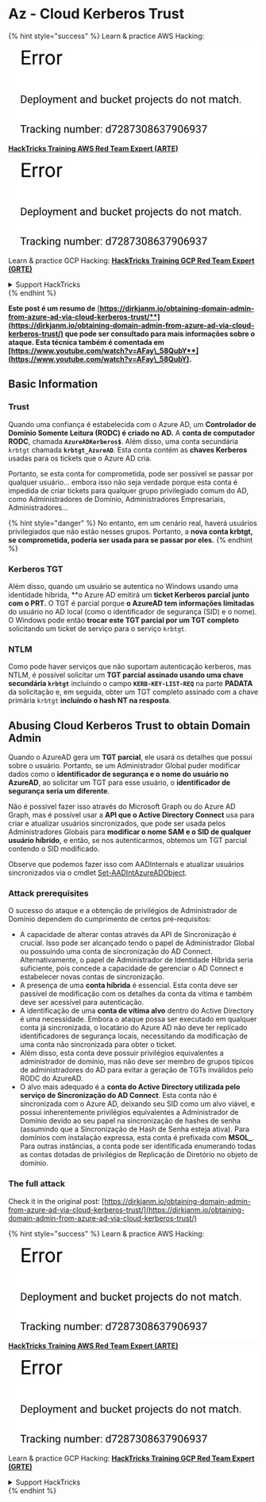 # Az - Cloud Kerberos Trust

{% hint style="success" %}
Learn & practice AWS Hacking:<img src="../../../../.gitbook/assets/image (1) (1).png" alt="" data-size="line">[**HackTricks Training AWS Red Team Expert (ARTE)**](https://training.hacktricks.xyz/courses/arte)<img src="../../../../.gitbook/assets/image (1) (1).png" alt="" data-size="line">\
Learn & practice GCP Hacking: <img src="../../../../.gitbook/assets/image (2).png" alt="" data-size="line">[**HackTricks Training GCP Red Team Expert (GRTE)**<img src="../../../../.gitbook/assets/image (2).png" alt="" data-size="line">](https://training.hacktricks.xyz/courses/grte)

<details>

<summary>Support HackTricks</summary>

* Check the [**subscription plans**](https://github.com/sponsors/carlospolop)!
* **Join the** 💬 [**Discord group**](https://discord.gg/hRep4RUj7f) or the [**telegram group**](https://t.me/peass) or **follow** us on **Twitter** 🐦 [**@hacktricks\_live**](https://twitter.com/hacktricks\_live)**.**
* **Share hacking tricks by submitting PRs to the** [**HackTricks**](https://github.com/carlospolop/hacktricks) and [**HackTricks Cloud**](https://github.com/carlospolop/hacktricks-cloud) github repos.

</details>
{% endhint %}

**Este post é um resumo de** [**https://dirkjanm.io/obtaining-domain-admin-from-azure-ad-via-cloud-kerberos-trust/**](https://dirkjanm.io/obtaining-domain-admin-from-azure-ad-via-cloud-kerberos-trust/) **que pode ser consultado para mais informações sobre o ataque. Esta técnica também é comentada em** [**https://www.youtube.com/watch?v=AFay\_58QubY**](https://www.youtube.com/watch?v=AFay\_58QubY)**.**

## Basic Information

### Trust

Quando uma confiança é estabelecida com o Azure AD, um **Controlador de Domínio Somente Leitura (RODC) é criado no AD.** A **conta de computador RODC**, chamada **`AzureADKerberos$`**. Além disso, uma conta secundária `krbtgt` chamada **`krbtgt_AzureAD`**. Esta conta contém as **chaves Kerberos** usadas para os tickets que o Azure AD cria.

Portanto, se esta conta for comprometida, pode ser possível se passar por qualquer usuário... embora isso não seja verdade porque esta conta é impedida de criar tickets para qualquer grupo privilegiado comum do AD, como Administradores de Domínio, Administradores Empresariais, Administradores...

{% hint style="danger" %}
No entanto, em um cenário real, haverá usuários privilegiados que não estão nesses grupos. Portanto, a **nova conta krbtgt, se comprometida, poderia ser usada para se passar por eles.**
{% endhint %}

### Kerberos TGT

Além disso, quando um usuário se autentica no Windows usando uma identidade híbrida, **o Azure AD emitirá um **ticket Kerberos parcial junto com o PRT.** O TGT é parcial porque **o AzureAD tem informações limitadas** do usuário no AD local (como o identificador de segurança (SID) e o nome).\
O Windows pode então **trocar este TGT parcial por um TGT completo** solicitando um ticket de serviço para o serviço `krbtgt`.

### NTLM

Como pode haver serviços que não suportam autenticação kerberos, mas NTLM, é possível solicitar um **TGT parcial assinado usando uma chave secundária `krbtgt`** incluindo o campo **`KERB-KEY-LIST-REQ`** na parte **PADATA** da solicitação e, em seguida, obter um TGT completo assinado com a chave primária `krbtgt` **incluindo o hash NT na resposta**.

## Abusing Cloud Kerberos Trust to obtain Domain Admin <a href="#abusing-cloud-kerberos-trust-to-obtain-domain-admin" id="abusing-cloud-kerberos-trust-to-obtain-domain-admin"></a>

Quando o AzureAD gera um **TGT parcial**, ele usará os detalhes que possui sobre o usuário. Portanto, se um Administrador Global puder modificar dados como o **identificador de segurança e o nome do usuário no AzureAD**, ao solicitar um TGT para esse usuário, o **identificador de segurança seria um diferente**.

Não é possível fazer isso através do Microsoft Graph ou do Azure AD Graph, mas é possível usar a **API que o Active Directory Connect** usa para criar e atualizar usuários sincronizados, que pode ser usada pelos Administradores Globais para **modificar o nome SAM e o SID de qualquer usuário híbrido**, e então, se nos autenticarmos, obtemos um TGT parcial contendo o SID modificado.

Observe que podemos fazer isso com AADInternals e atualizar usuários sincronizados via o cmdlet [Set-AADIntAzureADObject](https://aadinternals.com/aadinternals/#set-aadintazureadobject-a).

### Attack prerequisites <a href="#attack-prerequisites" id="attack-prerequisites"></a>

O sucesso do ataque e a obtenção de privilégios de Administrador de Domínio dependem do cumprimento de certos pré-requisitos:

* A capacidade de alterar contas através da API de Sincronização é crucial. Isso pode ser alcançado tendo o papel de Administrador Global ou possuindo uma conta de sincronização do AD Connect. Alternativamente, o papel de Administrador de Identidade Híbrida seria suficiente, pois concede a capacidade de gerenciar o AD Connect e estabelecer novas contas de sincronização.
* A presença de uma **conta híbrida** é essencial. Esta conta deve ser passível de modificação com os detalhes da conta da vítima e também deve ser acessível para autenticação.
* A identificação de uma **conta de vítima alvo** dentro do Active Directory é uma necessidade. Embora o ataque possa ser executado em qualquer conta já sincronizada, o locatário do Azure AD não deve ter replicado identificadores de segurança locais, necessitando da modificação de uma conta não sincronizada para obter o ticket.
* Além disso, esta conta deve possuir privilégios equivalentes a administrador de domínio, mas não deve ser membro de grupos típicos de administradores do AD para evitar a geração de TGTs inválidos pelo RODC do AzureAD.
* O alvo mais adequado é a **conta do Active Directory utilizada pelo serviço de Sincronização do AD Connect**. Esta conta não é sincronizada com o Azure AD, deixando seu SID como um alvo viável, e possui inherentemente privilégios equivalentes a Administrador de Domínio devido ao seu papel na sincronização de hashes de senha (assumindo que a Sincronização de Hash de Senha esteja ativa). Para domínios com instalação expressa, esta conta é prefixada com **MSOL\_**. Para outras instâncias, a conta pode ser identificada enumerando todas as contas dotadas de privilégios de Replicação de Diretório no objeto de domínio.

### The full attack <a href="#the-full-attack" id="the-full-attack"></a>

Check it in the original post: [https://dirkjanm.io/obtaining-domain-admin-from-azure-ad-via-cloud-kerberos-trust/](https://dirkjanm.io/obtaining-domain-admin-from-azure-ad-via-cloud-kerberos-trust/)

{% hint style="success" %}
Learn & practice AWS Hacking:<img src="../../../../.gitbook/assets/image (1) (1).png" alt="" data-size="line">[**HackTricks Training AWS Red Team Expert (ARTE)**](https://training.hacktricks.xyz/courses/arte)<img src="../../../../.gitbook/assets/image (1) (1).png" alt="" data-size="line">\
Learn & practice GCP Hacking: <img src="../../../../.gitbook/assets/image (2).png" alt="" data-size="line">[**HackTricks Training GCP Red Team Expert (GRTE)**<img src="../../../../.gitbook/assets/image (2).png" alt="" data-size="line">](https://training.hacktricks.xyz/courses/grte)

<details>

<summary>Support HackTricks</summary>

* Check the [**subscription plans**](https://github.com/sponsors/carlospolop)!
* **Join the** 💬 [**Discord group**](https://discord.gg/hRep4RUj7f) or the [**telegram group**](https://t.me/peass) or **follow** us on **Twitter** 🐦 [**@hacktricks\_live**](https://twitter.com/hacktricks\_live)**.**
* **Share hacking tricks by submitting PRs to the** [**HackTricks**](https://github.com/carlospolop/hacktricks) and [**HackTricks Cloud**](https://github.com/carlospolop/hacktricks-cloud) github repos.

</details>
{% endhint %}
